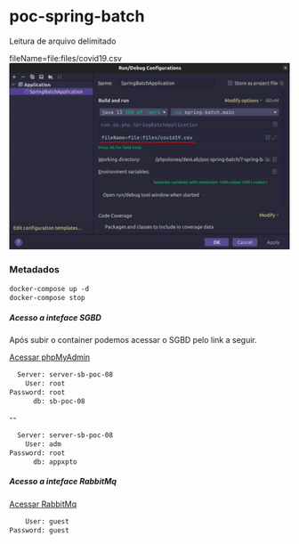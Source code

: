 # poc-spring-batch
Leitura de arquivo delimitado 



fileName=file:files/covid19.csv
![Alt text](src/main/resources/img/img.png)


### Metadados

    docker-compose up -d
    docker-compose stop

##### Acesso a inteface SGBD
Após subir o container podemos acessar o SGBD pelo link a seguir.

[Acessar phpMyAdmin](http://localhost:8081/)

      Server: server-sb-poc-08
        User: root
    Password: root
          db: sb-poc-08

--

      Server: server-sb-poc-08
        User: adm
    Password: root
          db: appxpto


##### Acesso a inteface RabbitMq
[Acessar RabbitMq](http://localhost:15672/)
    
        User: guest
    Password: guest